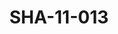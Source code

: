 ---
pid: SHA-11-013
title: SHA-11-013
language: ar
collection: شرحبيل احمد
original_label: 
rights: شرحبيل احمد
location_of_original: شرحبيل احمد
photographer_or_studio: 
scanned_from: photograph 15.5 by 20.6
_date: '1966'
location: كينيا، نيروبي
description: السفير السوداني سيد مرغني ومسؤلين كينيي في استقبال فرقة هرامبي
additional_notes: 
permission_display: 'yes'
on_server: 'no'
on_website: 'no'
permalink: "/archive/ar/sha-11-013.html"
layout: photo-page
---